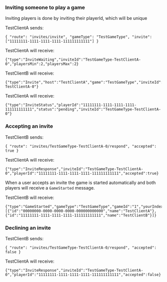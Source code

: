 ### Inviting someone to play a game

Inviting players is done by inviting their playerId, which will be unique

TestClientA sends:

    { "route": "invites/invite", "gameType": "TestGameType", "invite": ["11111111-1111-1111-1111-111111111111"] }

TestClientA will receive:

    {"type":"InviteWaiting","inviteId":"TestGameType-TestClientA-0","playersMin":2,"playersMax":2}

TestClientB will receive:

    {"type":"Invite","host":"TestClientA","game":"TestGameType","inviteId":"TestGameType-TestClientA-0"}

TestClientA will receive:

    {"type":"InviteStatus","playerId":"11111111-1111-1111-1111-111111111111","status":"pending","inviteId":"TestGameType-TestClientA-0"}

### Accepting an invite

TestClientB sends:

    { "route": "invites/TestGameType-TestClientA-0/respond", "accepted": true }

TestClientA will receive:

    {"type":"InviteResponse","inviteId":"TestGameType-TestClientA-0","playerId":"11111111-1111-1111-1111-111111111111","accepted":true}

When a user accepts an invite the game is started automatically and both players will receive a `GameStarted` message.

TestClientB will receive:

    {"type":"GameStarted","gameType":"TestGameType","gameId":"1","yourIndex":1,"players":[{"id":"00000000-0000-0000-0000-000000000000","name":"TestClientA"},{"id":"11111111-1111-1111-1111-111111111111","name":"TestClientB"}]}

### Declining an invite

TestClientB sends:

    { "route": "invites/TestGameType-TestClientA-0/respond", "accepted": false }

TestClientA will receive:

    {"type":"InviteResponse","inviteId":"TestGameType-TestClientA-0","playerId":"11111111-1111-1111-1111-111111111111","accepted":false}

